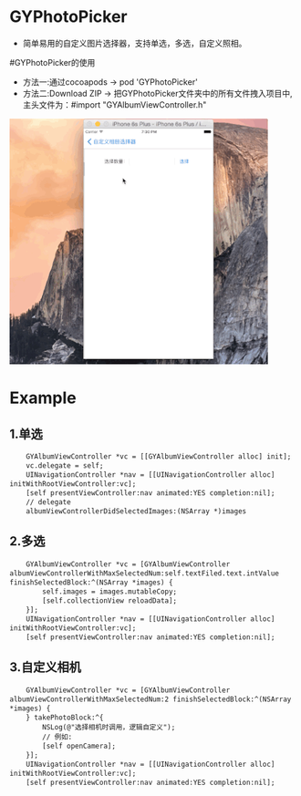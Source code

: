 # GYPhotoPicker
* 简单易用的自定义图片选择器，支持单选，多选，自定义照相。

#GYPhotoPicker的使用
* 方法一:通过cocoapods -> pod 'GYPhotoPicker'
* 方法二:Download ZIP -> 把GYPhotoPicker文件夹中的所有文件拽入项目中,主头文件为：#import "GYAlbumViewController.h"


![example](https://raw.githubusercontent.com/ShinyG/GYPhotoPicker/master/gif/GYPhotoPicker.gif)


# Example
## 1.单选
```objc    
    GYAlbumViewController *vc = [[GYAlbumViewController alloc] init];
    vc.delegate = self;
    UINavigationController *nav = [[UINavigationController alloc] initWithRootViewController:vc];
    [self presentViewController:nav animated:YES completion:nil];
    // delegate
    albumViewControllerDidSelectedImages:(NSArray *)images
```

## 2.多选
```objc
    GYAlbumViewController *vc = [GYAlbumViewController albumViewControllerWithMaxSelectedNum:self.textFiled.text.intValue finishSelectedBlock:^(NSArray *images) {
        self.images = images.mutableCopy;
        [self.collectionView reloadData];
    }];
    UINavigationController *nav = [[UINavigationController alloc] initWithRootViewController:vc];
    [self presentViewController:nav animated:YES completion:nil];
```

## 3.自定义相机
```objc
    GYAlbumViewController *vc = [GYAlbumViewController albumViewControllerWithMaxSelectedNum:2 finishSelectedBlock:^(NSArray *images) {
    } takePhotoBlock:^{
        NSLog(@"选择相机时调用，逻辑自定义");
        // 例如:
        [self openCamera];
    }];
    UINavigationController *nav = [[UINavigationController alloc] initWithRootViewController:vc];
    [self presentViewController:nav animated:YES completion:nil];
```


